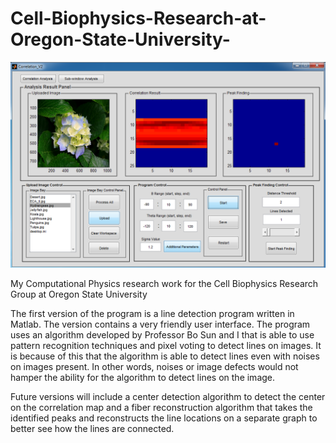 Cell-Biophysics-Research-at-Oregon-State-University-
====================================================
![Correlation_GUI_Sample](https://github.com/power10dan/Cell-Biophysics-Research-at-Oregon-State-University-/blob/master/Correlation_pic.png)


My Computational Physics research work for the Cell Biophysics Research Group at Oregon State University 

The first version of the program is a line detection program written in Matlab. The version contains a very friendly
user interface. The program uses an algorithm developed by Professor Bo Sun and I that is able to use pattern recognition techniques and pixel voting to detect lines on images. It is because of this that the algorithm is able to detect lines even with noises on images present. In other words, noises or image defects would not hamper the ability for the algorithm to detect lines on the image. 

Future versions will include a center detection algorithm to detect the center on the correlation map and a fiber reconstruction algorithm that takes the identified peaks and reconstructs the line locations on a separate graph to better see how the lines are connected. 


